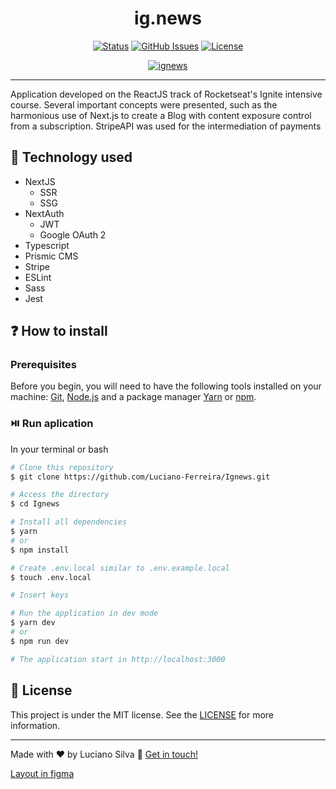 <div align="center">
  <h1>ig.news</h1> 
</div>

<div align="center">

[![Status](https://img.shields.io/badge/status-active-success.svg)](https://lfsnewsblog.vercel.app/)
[![GitHub Issues](https://img.shields.io/github/issues/luciano-ferreira/ignews.svg)](https://github.com/luciano-ferreira/ignews/issues)
[![License](https://img.shields.io/badge/license-MIT-blue.svg)](/LICENSE)

</div>

<p align="center">
  <a href="https://www.figma.com/file/HliLF8NztfWxzUX4TvPsyU/ig.news-(Copy)?node-id=1%3A2" rel="noopener">
 <img src="https://user-images.githubusercontent.com/46464433/161884377-eed81b0c-5590-45ed-bfb1-35831f91a5cb.svg" alt="ignews"></a>
</p>

---

Application developed on the ReactJS track of Rocketseat's Ignite intensive course. Several important concepts were presented, such as the harmonious use of Next.js to create a Blog with content exposure control from a subscription. StripeAPI was used for the intermediation of payments


## :rocket: Technology used 

- NextJS
  - SSR
  - SSG
- NextAuth
  - JWT
  - Google OAuth 2
- Typescript
- Prismic CMS
- Stripe
- ESLint
- Sass
- Jest

## ❓ How to install

### Prerequisites

Before you begin, you will need to have the following tools installed on your machine: [Git](https://git-scm.com), [Node.js](https://nodejs.org/en/) and a package manager [Yarn](https://yarnpkg.com/) or [npm](https://www.npmjs.com/). 

### ⏯️ Run aplication
In your terminal or bash

```bash
# Clone this repository
$ git clone https://github.com/Luciano-Ferreira/Ignews.git

# Access the directory
$ cd Ignews

# Install all dependencies
$ yarn 
# or
$ npm install

# Create .env.local similar to .env.example.local
$ touch .env.local

# Insert keys

# Run the application in dev mode
$ yarn dev
# or
$ npm run dev

# The application start in http://localhost:3000
```

<!--

## Development tips :rocket:

- Reponsive

- PWA (next-pwa)

- Dark theme

- Log in

- Deploy

- Electron (Desktop)

-->


## :memo: License
This project is under the MIT license. See the [LICENSE](https://github.com/Luciano-Ferreira/Ignews/blob/main/LICENSE) for more information.

---

Made with ♥ by Luciano Silva :wave: [Get in touch!](https://www.linkedin.com/in/lucianof-silva/)

[Layout in figma](https://www.figma.com/file/HliLF8NztfWxzUX4TvPsyU/ig.news-(Copy)?node-id=1%3A2)


